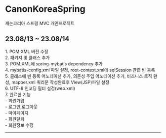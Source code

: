 # CanonKoreaSpring
캐논코리아 스프링 MVC 개인프로젝트 

<h2>23.08/13 ~ 23.08/14</h2>
<p>
1. POM.XML 버전 수정<br>
2. 패키지 및 클래스 추가<br>
3. POM.XML에 spring-mybatis dependency 추가<br>
4. mybatis-config.xml 파일 설정, root-context.xml에 sqlSession 관련 빈 등록<br>
5. 클래스에 빈 등록 어노테이션 추가, 의존성 주입 어노테이션 추가, 비즈니스 로직 완성, mapper.xml 쿼리문 작성완료후 View(JSP)파일 설정<br>
6. UTF-8 인코딩 필터 설정(web.xml)<br>
7. 완료한 기능<br>
 - 회원가입<br>
 - 로그인,로그아웃<br>
 - 마이페이지<br>
 - 회원탈퇴<br>
 - 회원정보 수정<br>
</p>

<hr>
